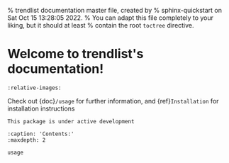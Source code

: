 % trendlist documentation master file, created by
% sphinx-quickstart on Sat Oct 15 13:28:05 2022.
% You can adapt this file completely to your liking, but it should at least
% contain the root `toctree` directive.

# Welcome to trendlist's documentation!

```{include} ../../README.md
:relative-images:
```

Check out {doc}`/usage` for further information,
and {ref}`Installation` for installation instructions

```{warning}
This package is under active development
```

```{toctree}
:caption: 'Contents:'
:maxdepth: 2

usage
```

